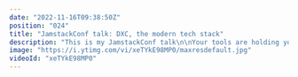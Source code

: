 ```yaml
---
date: "2022-11-16T09:38:50Z"
position: "024"
title: "JamstackConf talk: DXC, the modern tech stack"
description: "This is my JamstackConf talk\n\nYour tools are holding you back. DXC is the solution that gives developers and business teams access to the tools they need to do their best work and deliver faster than ever. Let's kill the glue code monster!\n\nLearn more: https://uniform.dev/what-is-dxc\n\nFollow me here:\nWebsite: https://timbenniks.dev\nTwitter: https://twitter.com/timbenniks\nGithub: https://github.com/timbenniks"
image: "https://i.ytimg.com/vi/xeTYkE98MP0/maxresdefault.jpg"
videoId: "xeTYkE98MP0"
---
```


